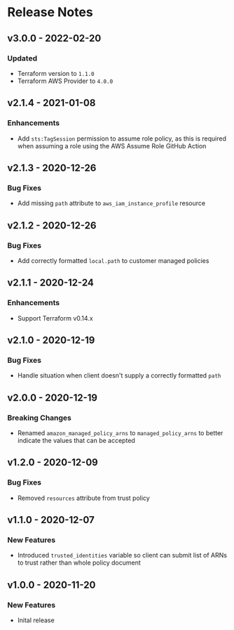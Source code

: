 # Release Notes

## v3.0.0 - 2022-02-20

### Updated
- Terraform version to `1.1.0`
- Terraform AWS Provider to `4.0.0`

## v2.1.4 - 2021-01-08

### Enhancements

- Add `sts:TagSession` permission to assume role policy, as this is required when assuming a role using the AWS Assume Role GitHub Action

## v2.1.3 - 2020-12-26

### Bug Fixes

- Add missing `path` attribute to `aws_iam_instance_profile` resource

## v2.1.2 - 2020-12-26

### Bug Fixes

- Add correctly formatted `local.path` to customer managed policies

## v2.1.1 - 2020-12-24

### Enhancements

- Support Terraform v0.14.x

## v2.1.0 - 2020-12-19

### Bug Fixes

- Handle situation when client doesn't supply a correctly formatted `path`

## v2.0.0 - 2020-12-19

### Breaking Changes

- Renamed `amazon_managed_policy_arns` to `managed_policy_arns` to better indicate the values that can be accepted

## v1.2.0 - 2020-12-09

### Bug Fixes

- Removed `resources` attribute from trust policy

## v1.1.0 - 2020-12-07

### New Features

- Introduced `trusted_identities` variable so client can submit list of ARNs to trust rather than whole policy document

## v1.0.0 - 2020-11-20

### New Features

- Inital release
